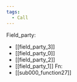 ```yaml
---
tags:
  - Call
---
```

Field_party:
- [[field_party_3]]
- [[field_party_0]]
- [[field_party_2]]
- [[field_party_1]]
Fn:
- [[sub000_function27]]
